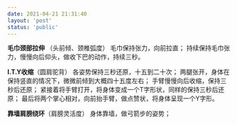 ```yaml
---
date: 2021-04-21 21:31:40
layout: 'post'
status: 'public'
---
```


**毛巾颈部拉伸** （头前倾、颈椎弧度）
 毛巾保持张力，向前拉直；
持续保持毛巾张力，慢慢向后仰头，做收下巴的动作，持续三秒。

**I.T.Y收缩**（圆肩驼背）
各姿势保持三秒还原，十五到二十次；
两腿张开，身体在保持竖直的情况下，微微前倾到大概四十五度左右；
手臂慢慢向后收缩，保持三秒后还原；
紧接着将手臂打开，将身体变成一个T字形状，同样的保持三秒后还原；
最后将两个掌心相对，向前抬手臂，做点赞状，将身体呈现一个Y字形。

**靠墙肩膀绕环**（肩膀灵活度）
身体靠墙，做弓箭步的姿势；

